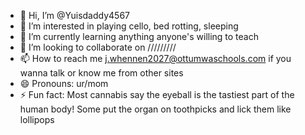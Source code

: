 - 👋 Hi, I’m @Yuisdaddy4567
- 👀 I’m interested in playing cello, bed rotting, sleeping
- 🌱 I’m currently learning anything anyone's willing to teach
- 💞️ I’m looking to collaborate on /////////
- 📫 How to reach me j.whennen2027@ottumwaschools.com if you wanna talk or know me from other sites
- 😄 Pronouns: ur/mom
- ⚡ Fun fact: Most cannabis say the eyeball is the tastiest part of the human body! Some put the organ on toothpicks and lick them like lollipops

<!---
Yuisdaddy4567/Yuisdaddy4567 is a ✨ special ✨ repository because its `README.md` (this file) appears on your GitHub profile.
You can click the Preview link to take a look at your changes.
--->
